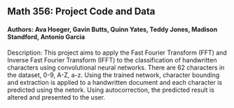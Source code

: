 ## Math 356: Project Code and Data  

#### Authors: Ava Hoeger, Gavin Butts, Quinn Yates, Teddy Jones, Madison Standford, Antonio Garcia  

Description: This project aims to apply the Fast Fourier Transform (FFT) and Inverse Fast Fourier Transform (IFFT) to the classification of handwritten characters using convolutional neural networks. There are 62 characters in the dataset, 0-9, A-Z, a-z. Using the trained network, character bounding and extraction is applied to a handwritten document and each character is predicted using the netork. Using autocorrection, the predicted result is altered and presented to the user.
